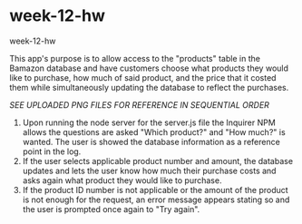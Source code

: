 # week-12-hw
week-12-hw

This app's purpose is to allow access to the "products" table in the Bamazon database and have customers choose what products they would like to purchase, how much of said product, and the price that it costed them while simultaneously updating the database to reflect the purchases.

*SEE UPLOADED PNG FILES FOR REFERENCE IN SEQUENTIAL ORDER*

1) Upon running the node server for the server.js file the Inquirer NPM allows the questions are asked "Which product?" and "How much?" is wanted.  The user is showed the database information as a reference point in the log.
2) If the user selects applicable product number and amount, the database updates and lets the user know how much their purchase costs and asks again what product they would like to purchase.
3) If the product ID number is not applicable or the amount of the product is not enough for the request, an error message appears stating so and the user is prompted once again to "Try again".
